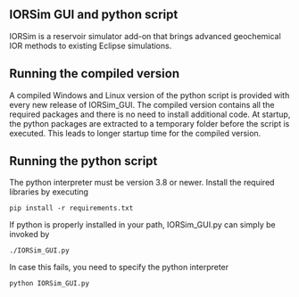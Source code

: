 ## IORSim GUI and python script
IORSim is a reservoir simulator add-on that brings advanced geochemical IOR methods to existing 
Eclipse simulations.

## Running the compiled version
A compiled Windows and Linux version of the python script is provided with every new release of IORSim_GUI. The compiled version contains all the required packages and there is no need to install additional code. At startup, the python packages are extracted to a temporary folder before the script is executed. This leads to longer startup time for the compiled version. 

## Running the python script
The python interpreter must be version 3.8 or newer. Install the required libraries by executing 

`pip install -r requirements.txt`

If python is properly installed in your path, IORSim_GUI.py can simply be invoked by

`./IORSim_GUI.py`

In case this fails, you need to specify the python interpreter

`python IORSim_GUI.py` 




